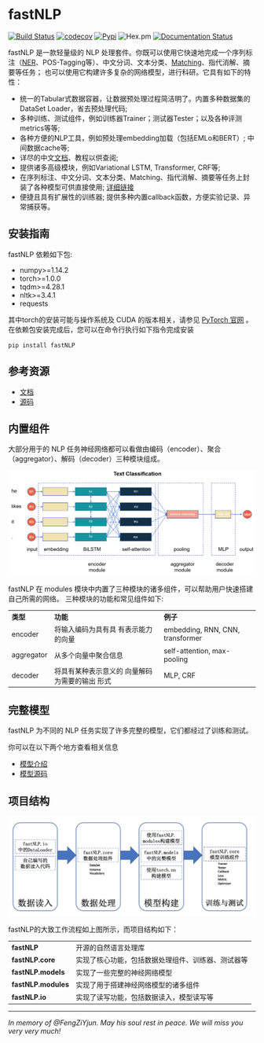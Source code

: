 # fastNLP

[![Build Status](https://travis-ci.org/fastnlp/fastNLP.svg?branch=master)](https://travis-ci.org/fastnlp/fastNLP)
[![codecov](https://codecov.io/gh/fastnlp/fastNLP/branch/master/graph/badge.svg)](https://codecov.io/gh/fastnlp/fastNLP)
[![Pypi](https://img.shields.io/pypi/v/fastNLP.svg)](https://pypi.org/project/fastNLP)
![Hex.pm](https://img.shields.io/hexpm/l/plug.svg)
[![Documentation Status](https://readthedocs.org/projects/fastnlp/badge/?version=latest)](http://fastnlp.readthedocs.io/?badge=latest)

fastNLP 是一款轻量级的 NLP 处理套件。你既可以使用它快速地完成一个序列标注（[NER](reproduction/seqence_labelling/ner/)、POS-Tagging等）、中文分词、文本分类、[Matching](reproduction/matching/)、指代消解、摘要等任务； 也可以使用它构建许多复杂的网络模型，进行科研。它具有如下的特性：

- 统一的Tabular式数据容器，让数据预处理过程简洁明了。内置多种数据集的DataSet Loader，省去预处理代码;
- 多种训练、测试组件，例如训练器Trainer；测试器Tester；以及各种评测metrics等等;
- 各种方便的NLP工具，例如预处理embedding加载（包括EMLo和BERT）; 中间数据cache等;
- 详尽的中文[文档](https://fastnlp.readthedocs.io/)、教程以供查阅;
- 提供诸多高级模块，例如Variational LSTM, Transformer, CRF等;
- 在序列标注、中文分词、文本分类、Matching、指代消解、摘要等任务上封装了各种模型可供直接使用; [详细链接](reproduction/)
- 便捷且具有扩展性的训练器; 提供多种内置callback函数，方便实验记录、异常捕获等。


## 安装指南

fastNLP 依赖如下包:

+ numpy>=1.14.2
+ torch>=1.0.0
+ tqdm>=4.28.1
+ nltk>=3.4.1
+ requests

其中torch的安装可能与操作系统及 CUDA 的版本相关，请参见 [PyTorch 官网](https://pytorch.org/) 。 
在依赖包安装完成后，您可以在命令行执行如下指令完成安装

```shell
pip install fastNLP
```


## 参考资源

- [文档](https://fastnlp.readthedocs.io/zh/latest/)
- [源码](https://github.com/fastnlp/fastNLP)



## 内置组件

大部分用于的 NLP 任务神经网络都可以看做由编码（encoder）、聚合（aggregator）、解码（decoder）三种模块组成。


![](./docs/source/figures/text_classification.png)

fastNLP 在 modules 模块中内置了三种模块的诸多组件，可以帮助用户快速搭建自己所需的网络。 三种模块的功能和常见组件如下:

<table>
<tr>
    <td><b> 类型 </b></td>
    <td><b> 功能 </b></td>
    <td><b> 例子 </b></td>
</tr>
<tr>
    <td> encoder </td>
    <td> 将输入编码为具有具 有表示能力的向量 </td>
    <td> embedding, RNN, CNN, transformer
</tr>
<tr>
    <td> aggregator </td>
    <td> 从多个向量中聚合信息 </td>
    <td> self-attention, max-pooling </td>
</tr>
<tr>
    <td> decoder </td>
    <td> 将具有某种表示意义的 向量解码为需要的输出 形式 </td>
    <td> MLP, CRF </td>
</tr>
</table>


## 完整模型
fastNLP 为不同的 NLP 任务实现了许多完整的模型，它们都经过了训练和测试。

你可以在以下两个地方查看相关信息
- [模型介绍](reproduction/)
- [模型源码](fastNLP/models/)

## 项目结构

![](./docs/source/figures/workflow.png)

fastNLP的大致工作流程如上图所示，而项目结构如下：

<table>
<tr>
    <td><b> fastNLP </b></td>
    <td> 开源的自然语言处理库 </td>
</tr>
<tr>
    <td><b> fastNLP.core </b></td>
    <td> 实现了核心功能，包括数据处理组件、训练器、测试器等 </td>
</tr>
<tr>
    <td><b> fastNLP.models </b></td>
    <td> 实现了一些完整的神经网络模型 </td>
</tr>
<tr>
    <td><b> fastNLP.modules </b></td>
    <td> 实现了用于搭建神经网络模型的诸多组件 </td>
</tr>
<tr>
    <td><b> fastNLP.io </b></td>
    <td> 实现了读写功能，包括数据读入，模型读写等 </td>
</tr>
</table>


<hr>

*In memory of @FengZiYjun.  May his soul rest in peace. We will miss you very very much!*

